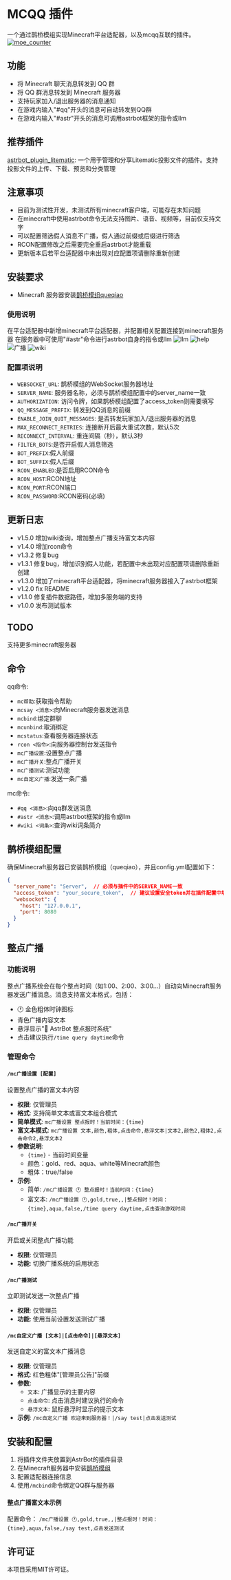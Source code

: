 # MCQQ 插件

一个通过鹊桥模组实现Minecraft平台适配器，以及mcqq互联的插件。
[![moe_counter](https://count.getloli.com/get/@astrbot_plugin_mcqq?theme=moebooru)](https://github.com/kterna/astrbot_plugin_mcqq)

## 功能

- 将 Minecraft 聊天消息转发到 QQ 群
- 将 QQ 群消息转发到 Minecraft 服务器
- 支持玩家加入/退出服务器的消息通知
- 在游戏内输入"#qq"开头的消息可自动转发到QQ群
- 在游戏内输入"#astr"开头的消息可调用astrbot框架的指令或llm

## 推荐插件

[astrbot_plugin_litematic](https://github.com/kterna/astrbot_plugin_litematic): 一个用于管理和分享Litematic投影文件的插件。支持投影文件的上传、下载、预览和分类管理

## 注意事项

- 目前为测试性开发，未测试所有minecraft客户端，可能存在未知问题
- 在minecraft中使用astrbot命令无法支持图片、语音、视频等，目前仅支持文字
- 可以配置筛选假人消息不广播，假人通过前缀或后缀进行筛选
- RCON配置修改之后需要完全重启astrbot才能重载
- 更新版本后若平台适配器中未出现对应配置项请删除重新创建

## 安装要求

- Minecraft 服务器安装[鹊桥模组queqiao](https://www.curseforge.com/minecraft/mc-mods/queqiao)

### 使用说明

在平台适配器中新增minecraft平台适配器，并配置相关配置连接到minecraft服务器
在服务器中可使用"#astr"命令进行astrbot自身的指令或llm
![llm](image/llm.png)
![help](image/help.png)
![广播](image/广播.png)
![wiki](image/wiki.png)

### 配置项说明

- `WEBSOCKET_URL`: 鹊桥模组的WebSocket服务器地址
- `SERVER_NAME`: 服务器名称，必须与鹊桥模组配置中的server_name一致
- `AUTHORIZATION`: 访问令牌，如果鹊桥模组配置了access_token则需要填写
- `QQ_MESSAGE_PREFIX`: 转发到QQ消息的前缀
- `ENABLE_JOIN_QUIT_MESSAGES`: 是否转发玩家加入/退出服务器的消息
- `MAX_RECONNECT_RETRIES`: 连接断开后最大重试次数，默认5次
- `RECONNECT_INTERVAL`: 重连间隔（秒），默认3秒
- `FILTER_BOTS`:是否开启假人消息筛选
- `BOT_PREFIX`:假人前缀
- `BOT_SUFFIX`:假人后缀
- `RCON_ENABLED`:是否启用RCON命令
- `RCON_HOST`:RCON地址
- `RCON_PORT`:RCON端口
- `RCON_PASSWORD`:RCON密码(必填)

## 更新日志

- v1.5.0 增加wiki查询，增加整点广播支持富文本内容
- v1.4.0 增加rcon命令
- v1.3.2 修复bug
- v1.3.1 修复bug，增加识别假人功能，若配置中未出现对应配置项请删除重新创建
- v1.3.0 增加了minecraft平台适配器，将minecraft服务器接入了astrbot框架
- v1.2.0 fix README
- v1.1.0 修复插件数据路径，增加多服务端的支持
- v1.0.0 发布测试版本

## TODO
支持更多minecraft服务器

## 命令

qq命令:

- `mc帮助`:获取指令帮助
- `mcsay <消息>`:向Minecraft服务器发送消息
- `mcbind`:绑定群聊
- `mcunbind`:取消绑定
- `mcstatus`:查看服务器连接状态
- `rcon <指令>`:向服务器控制台发送指令
- `mc广播设置`:设置整点广播
- `mc广播开关`:整点广播开关
- `mc广播测试`:测试功能
- `mc自定义广播`:发送一条广播

mc命令:

- `#qq <消息>`:向qq群发送消息
- `#astr <消息>`:调用astrbot框架的指令或llm
- `#wiki <词条>`:查询wiki词条简介

## 鹊桥模组配置

确保Minecraft服务器已安装鹊桥模组（queqiao），并且config.yml配置如下：

```json
{
  "server_name": "Server",  // 必须与插件中的SERVER_NAME一致
  "access_token": "your_secure_token",  // 建议设置安全token并在插件配置中填写相同的值
  "websocket": {
    "host": "127.0.0.1",
    "port": 8080
  }
}
```

## 整点广播

### 功能说明
整点广播系统会在每个整点时间（如1:00、2:00、3:00...）自动向Minecraft服务器发送广播消息。消息支持富文本格式，包括：
- 🕐 金色粗体时钟图标
- 青色广播内容文本
- 悬浮显示"🤖 AstrBot 整点报时系统"
- 点击建议执行`/time query daytime`命令

### 管理命令

#### `/mc广播设置 [配置]`
设置整点广播的富文本内容
- **权限**: 仅管理员
- **格式**: 支持简单文本或富文本组合模式
- **简单模式**: `mc广播设置 整点报时！当前时间：{time}`
- **富文本模式**: `mc广播设置 文本,颜色,粗体,点击命令,悬浮文本|文本2,颜色2,粗体2,点击命令2,悬浮文本2`
- **参数说明**: 
  - `{time}` - 当前时间变量
  - 颜色：gold、red、aqua、white等Minecraft颜色
  - 粗体：true/false
- **示例**: 
  - 简单: `/mc广播设置 🕐 整点报时！当前时间：{time}`
  - 富文本: `/mc广播设置 🕐,gold,true,,|整点报时！时间：{time},aqua,false,/time query daytime,点击查询游戏时间`

#### `/mc广播开关`
开启或关闭整点广播功能
- **权限**: 仅管理员
- **功能**: 切换广播系统的启用状态

#### `/mc广播测试`
立即测试发送一次整点广播
- **权限**: 仅管理员  
- **功能**: 使用当前设置发送测试广播

#### `/mc自定义广播 [文本]|[点击命令]|[悬浮文本]`
发送自定义的富文本广播消息
- **权限**: 仅管理员
- **格式**: 红色粗体"[管理员公告]"前缀
- **参数**: 
  - `文本`: 广播显示的主要内容
  - `点击命令`: 点击消息时建议执行的命令
  - `悬浮文本`: 鼠标悬浮时显示的提示文本
- **示例**: `/mc自定义广播 欢迎来到服务器！|/say test|点击发送测试`

## 安装和配置

1. 将插件文件夹放置到AstrBot的插件目录
2. 在Minecraft服务器中安装[鹊桥模组](https://github.com/17TheWord/QueQiao)
3. 配置适配器连接信息
4. 使用`/mcbind`命令绑定QQ群与服务器

#### 整点广播富文本示例
配置命令：
`/mc广播设置 🕐,gold,true,,|整点报时！时间：{time},aqua,false,/say test,点击发送测试`

## 许可证

本项目采用MIT许可证。